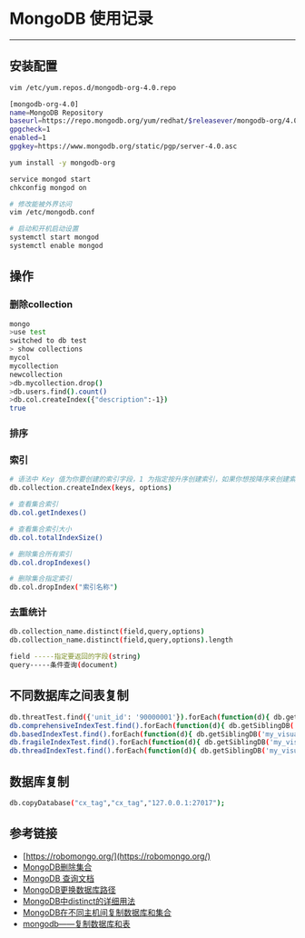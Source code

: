 # MongoDB 使用记录
***
## 安装配置
```sh
vim /etc/yum.repos.d/mongodb-org-4.0.repo

[mongodb-org-4.0]
name=MongoDB Repository
baseurl=https://repo.mongodb.org/yum/redhat/$releasever/mongodb-org/4.0/x86_64/
gpgcheck=1
enabled=1
gpgkey=https://www.mongodb.org/static/pgp/server-4.0.asc

yum install -y mongodb-org

service mongod start
chkconfig mongod on

# 修改能被外界访问
vim /etc/mongodb.conf

# 启动和开机启动设置
systemctl start mongod
systemctl enable mongod
```

## 操作
### 删除collection
```sh
mongo
>use test
switched to db test
> show collections
mycol
mycollection
newcollection
>db.mycollection.drop()
>db.users.find().count()
>db.col.createIndex({"description":-1})
true
```

### 排序

### 索引
```sh
# 语法中 Key 值为你要创建的索引字段，1 为指定按升序创建索引，如果你想按降序来创建索引指定为 -1 即可。
db.collection.createIndex(keys, options)

# 查看集合索引
db.col.getIndexes()

# 查看集合索引大小
db.col.totalIndexSize()

# 删除集合所有索引
db.col.dropIndexes()

# 删除集合指定索引
db.col.dropIndex("索引名称")
```

### 去重统计
```sh
db.collection_name.distinct(field,query,options)
db.collection_name.distinct(field,query,options).length

field -----指定要返回的字段(string)
query-----条件查询(document)
```

## 不同数据库之间表复制
```sh
db.threatTest.find({'unit_id': '90000001'}).forEach(function(d){ db.getSiblingDB('my_visual')['threat'].insert(d); });
db.comprehensiveIndexTest.find().forEach(function(d){ db.getSiblingDB('my_visual')['comprehensiveIndex'].insert(d); });
db.basedIndexTest.find().forEach(function(d){ db.getSiblingDB('my_visual')['basedIndex'].insert(d); });
db.fragileIndexTest.find().forEach(function(d){ db.getSiblingDB('my_visual')['fragileIndex'].insert(d); });
db.threadIndexTest.find().forEach(function(d){ db.getSiblingDB('my_visual')['threadIndex'].insert(d); });
```

## 数据库复制
```sh
db.copyDatabase("cx_tag","cx_tag","127.0.0.1:27017");
```

## 参考链接
- [https://robomongo.org/](https://robomongo.org/)
- [MongoDB删除集合](https://www.yiibai.com/mongodb/mongodb_drop_collection.html)
- [MongoDB 查询文档](http://www.runoob.com/mongodb/mongodb-query.html)
- [MongoDB更换数据库路径](https://www.jianshu.com/p/c43d7cf49052)
- [MongoDB中distinct的详细用法](https://blog.csdn.net/skh2015java/article/details/55667829)
- [MongoDB在不同主机间复制数据库和集合](https://blog.csdn.net/wulex/article/details/83479516)
- [mongodb——复制数据库和表](https://blog.csdn.net/hh12211221/article/details/78900098)